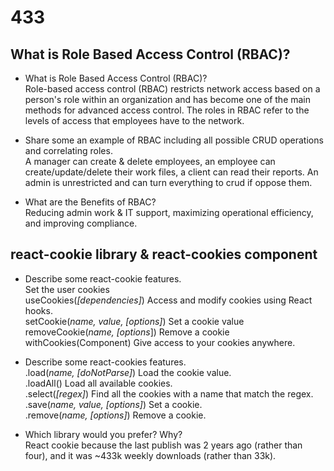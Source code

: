 # 433

## What is Role Based Access Control (RBAC)?

- What is Role Based Access Control (RBAC)?  
Role-based access control (RBAC) restricts network access based on a person's role within an organization and has become one of the main methods for advanced access control. The roles in RBAC refer to the levels of access that employees have to the network.

- Share some an example of RBAC including all possible CRUD operations and correlating roles.  
A manager can create & delete employees, an employee can create/update/delete their work files, a client can read their reports. An admin is unrestricted and can turn everything to crud if oppose them.

- What are the Benefits of RBAC?  
Reducing admin work & IT support, maximizing operational efficiency, and improving compliance.

## react-cookie library & react-cookies component

- Describe some react-cookie features.  
<CookiesProvider /> Set the user cookies  
useCookies(*[dependencies]*) Access and modify cookies using React hooks.  
setCookie(*name, value, [options]*) Set a cookie value  
removeCookie(*name, [options*]) Remove a cookie  
withCookies(Component) Give access to your cookies anywhere.  

- Describe some react-cookies features.  
.load(*name, [doNotParse]*) Load the cookie value.  
.loadAll() Load all available cookies.  
.select(*[regex]*) Find all the cookies with a name that match the regex.  
.save(*name, value, [options]*) Set a cookie.  
.remove(*name, [options]*) Remove a cookie.  

- Which library would you prefer? Why?  
React cookie because the last publish was 2 years ago (rather than four), and it was ~433k weekly downloads (rather than 33k).
